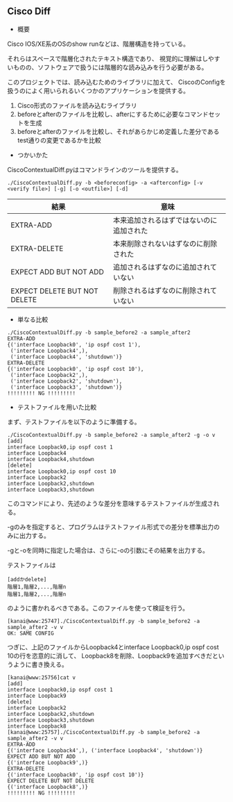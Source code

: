 Cisco Diff
-----------

- 概要

Cisco IOS/XE系のOSのshow runなどは、階層構造を持っている。

それらはスペースで階層化されたテキスト構造であり、
視覚的に理解はしやすいものの、ソフトウェアで扱うには階層的な読み込みを行う必要がある。

このプロジェクトでは、読み込むためのライブラリに加えて、
CiscoのConfigを扱うのによく用いられるいくつかのアプリケーションを提供する。

1. Cisco形式のファイルを読み込むライブラリ
1. beforeとafterのファイルを比較し、afterにするために必要なコマンドセットを生成
1. beforeとafterのファイルを比較し、それがあらかじめ定義した差分であるtest通りの変更であるかを比較


- つかいかた

CiscoContextualDiff.pyはコマンドラインのツールを提供する。

```
./CiscoContextualDiff.py -b <beforeconfig> -a <afterconfig> [-v <verify file>] [-g] [-o <outfile>] [-d]
```

|結果|意味|
|--|--|
|EXTRA-ADD|本来追加されるはずではないのに追加された|
|EXTRA-DELETE|本来削除されないはずなのに削除された|
|EXPECT ADD BUT NOT ADD|追加されるはずなのに追加されていない|
|EXPECT DELETE BUT NOT DELETE|削除されるはずなのに削除されていない|


- 単なる比較
```
./CiscoContextualDiff.py -b sample_before2 -a sample_after2
EXTRA-ADD
{('interface Loopback0', 'ip ospf cost 1'),
 ('interface Loopback4',),
 ('interface Loopback4', 'shutdown')}
EXTRA-DELETE
{('interface Loopback0', 'ip ospf cost 10'),
 ('interface Loopback2',),
 ('interface Loopback2', 'shutdown'),
 ('interface Loopback3', 'shutdown')}
!!!!!!!!! NG !!!!!!!!!
```

- テストファイルを用いた比較

まず、テストファイルを以下のように準備する。
```
./CiscoContextualDiff.py -b sample_before2 -a sample_after2 -g -o v
[add]
interface Loopback0,ip ospf cost 1
interface Loopback4
interface Loopback4,shutdown
[delete]
interface Loopback0,ip ospf cost 10
interface Loopback2
interface Loopback2,shutdown
interface Loopback3,shutdown
```
このコマンドにより、先述のような差分を意味するテストファイルが生成される。

-gのみを指定すると、プログラムはテストファイル形式での差分を標準出力のみに出力する。

-gと-oを同時に指定した場合は、さらに-oの引数にその結果を出力する。

テストファイルは
```
[addかdelete]
階層1,階層2,...,階層n
階層1,階層2,...,階層n
```
のように書かれるべきである。このファイルを使って検証を行う。

```
[kanai@www:25747]./CiscoContextualDiff.py -b sample_before2 -a sample_after2 -v v
OK: SAME CONFIG
```

つぎに、上記のファイルからLoopback4とinterface Loopback0,ip ospf cost 10の行を恣意的に消して、
Loopback8を削除、Loopback9を追加すべきだというように書き換える。

```
[kanai@www:25756]cat v
[add]
interface Loopback0,ip ospf cost 1
interface Loopback9
[delete]
interface Loopback2
interface Loopback2,shutdown
interface Loopback3,shutdown
interface Loopback8
[kanai@www:25757]./CiscoContextualDiff.py -b sample_before2 -a sample_after2 -v v
EXTRA-ADD
{('interface Loopback4',), ('interface Loopback4', 'shutdown')}
EXPECT ADD BUT NOT ADD
{('interface Loopback9',)}
EXTRA-DELETE
{('interface Loopback0', 'ip ospf cost 10')}
EXPECT DELETE BUT NOT DELETE
{('interface Loopback8',)}
!!!!!!!!! NG !!!!!!!!!
```

